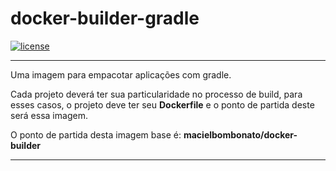 # docker-builder-gradle

[![license](https://img.shields.io/github/license/mashape/apistatus.svg)](https://opensource.org/licenses/MIT)
  
---  
  
Uma imagem para empacotar aplicações com gradle.

Cada projeto deverá ter sua particularidade no processo de build, para esses casos, o projeto deve ter seu **Dockerfile** e o ponto de partida deste será essa imagem.

O ponto de partida desta imagem base é: **macielbombonato/docker-builder**

---